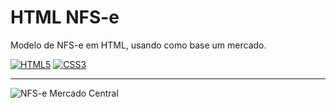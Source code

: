 # HTML NFS-e

Modelo de NFS-e em HTML, usando como base um mercado.
 
[![HTML5](https://img.shields.io/badge/HTML5-orange.svg?logo=html5)](https://html.com/)
[![CSS3](https://img.shields.io/badge/CSS3-blue.svg?logo=css3)](https://www.w3.org/Style/CSS/)

--------------------

![NFS-e Mercado Central](https://github.com/user-attachments/assets/f194fa70-d045-4d75-9e3c-e069655fae80)



